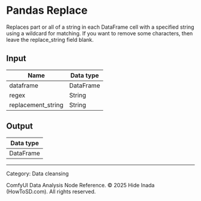 # Pandas Replace
Replaces part or all of a string in each DataFrame cell with a specified string using a wildcard for matching.  If you want to remove some characters, then leave the replace_string field blank.

## Input
| Name | Data type |
|---|---|
| dataframe | DataFrame |
| regex | String |
| replacement_string | String |

## Output
| Data type |
|---|
| DataFrame |

<HR>
Category: Data cleansing

ComfyUI Data Analysis Node Reference. © 2025 Hide Inada (HowToSD.com). All rights reserved.
